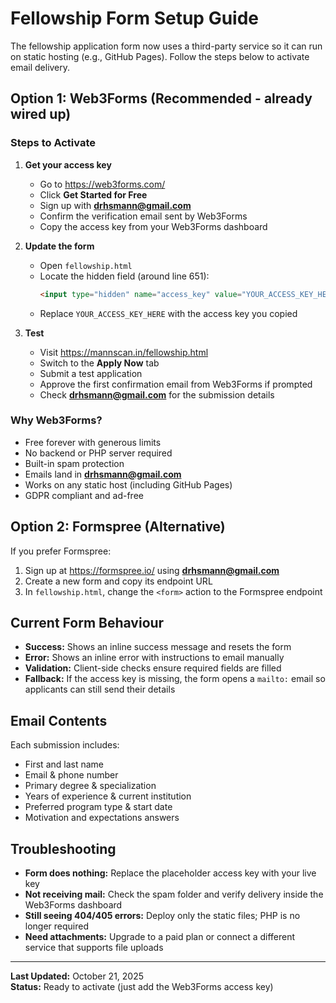 # Fellowship Form Setup Guide

The fellowship application form now uses a third-party service so it can run on static hosting (e.g., GitHub Pages). Follow the steps below to activate email delivery.

## Option 1: Web3Forms (Recommended - already wired up)

### Steps to Activate

1. **Get your access key**
   - Go to https://web3forms.com/
   - Click **Get Started for Free**
   - Sign up with **drhsmann@gmail.com**
   - Confirm the verification email sent by Web3Forms
   - Copy the access key from your Web3Forms dashboard

2. **Update the form**
   - Open `fellowship.html`
   - Locate the hidden field (around line 651):
     ```html
     <input type="hidden" name="access_key" value="YOUR_ACCESS_KEY_HERE">
     ```
   - Replace `YOUR_ACCESS_KEY_HERE` with the access key you copied

3. **Test**
   - Visit https://mannscan.in/fellowship.html
   - Switch to the **Apply Now** tab
   - Submit a test application
   - Approve the first confirmation email from Web3Forms if prompted
   - Check **drhsmann@gmail.com** for the submission details

### Why Web3Forms?
- Free forever with generous limits
- No backend or PHP server required
- Built-in spam protection
- Emails land in **drhsmann@gmail.com**
- Works on any static host (including GitHub Pages)
- GDPR compliant and ad-free

## Option 2: Formspree (Alternative)

If you prefer Formspree:

1. Sign up at https://formspree.io/ using **drhsmann@gmail.com**
2. Create a new form and copy its endpoint URL
3. In `fellowship.html`, change the `<form>` action to the Formspree endpoint

## Current Form Behaviour

- **Success:** Shows an inline success message and resets the form
- **Error:** Shows an inline error with instructions to email manually
- **Validation:** Client-side checks ensure required fields are filled
- **Fallback:** If the access key is missing, the form opens a `mailto:` email so applicants can still send their details

## Email Contents

Each submission includes:
- First and last name
- Email & phone number
- Primary degree & specialization
- Years of experience & current institution
- Preferred program type & start date
- Motivation and expectations answers

## Troubleshooting

- **Form does nothing:** Replace the placeholder access key with your live key
- **Not receiving mail:** Check the spam folder and verify delivery inside the Web3Forms dashboard
- **Still seeing 404/405 errors:** Deploy only the static files; PHP is no longer required
- **Need attachments:** Upgrade to a paid plan or connect a different service that supports file uploads

---

**Last Updated:** October 21, 2025  
**Status:** Ready to activate (just add the Web3Forms access key)
